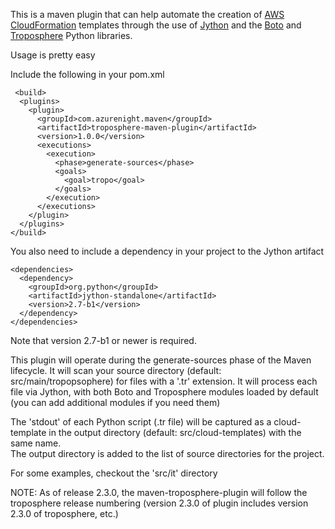 This is a maven plugin that can help automate the creation of [AWS CloudFormation][] templates through the use of [Jython][] 
and the [Boto][] and [Troposphere][] Python libraries.

Usage is pretty easy

Include the following in your  pom.xml

     <build>
      <plugins>
        <plugin>
          <groupId>com.azurenight.maven</groupId>
          <artifactId>troposphere-maven-plugin</artifactId>
          <version>1.0.0</version>
          <executions>
            <execution>
              <phase>generate-sources</phase>
              <goals>
                <goal>tropo</goal>
              </goals>
            </execution>
          </executions>
        </plugin>
      </plugins>
    </build>

You also need to include a dependency in your project to the Jython artifact

    <dependencies>
      <dependency>
        <groupId>org.python</groupId>
        <artifactId>jython-standalone</artifactId>
        <version>2.7-b1</version>
      </dependency>
    </dependencies>

Note that version 2.7-b1 or newer is required.

This plugin will operate during the generate-sources phase of the Maven lifecycle.  It will scan your source directory (default: src/main/tropopsophere) for
files with a '.tr' extension.  It will process each file via Jython, with both Boto and Troposphere modules loaded by default (you can add additional modules if you need them)

The 'stdout' of each Python script (.tr file) will be captured as a cloud-template in the output directory (default: src/cloud-templates) with the same name.  
The output directory is added to the list of source directories for the project.

For some examples, checkout the 'src/it' directory

[AWS CloudFormation]: http://aws.amazon.com/cloudformation
[Boto]: https://github.com/boto/boto
[Troposphere]: https://github.com/cloudtools/troposphere
[Jython]: http://www.jython.org/

NOTE: As of release 2.3.0, the maven-troposphere-plugin will follow the troposphere release numbering (version 2.3.0 of plugin includes version 2.3.0 of troposphere, etc.)
